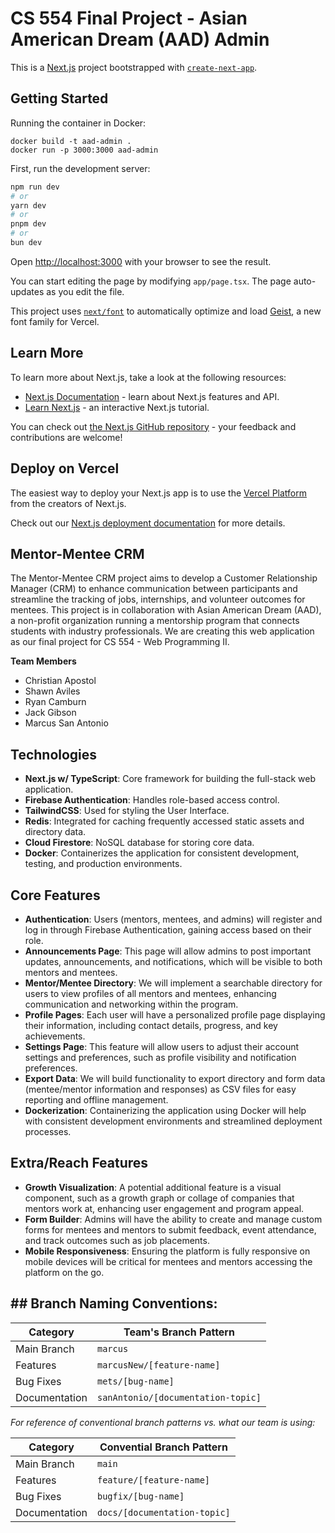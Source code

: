 # CS 554 Final Project - Asian American Dream (AAD) Admin

This is a [Next.js](https://nextjs.org) project bootstrapped with [`create-next-app`](https://nextjs.org/docs/app/api-reference/cli/create-next-app).

## Getting Started

Running the container in Docker:

```
docker build -t aad-admin . 
docker run -p 3000:3000 aad-admin
```

First, run the development server:

```bash
npm run dev
# or
yarn dev
# or
pnpm dev
# or
bun dev
```

Open [http://localhost:3000](http://localhost:3000) with your browser to see the result.

You can start editing the page by modifying `app/page.tsx`. The page auto-updates as you edit the file.

This project uses [`next/font`](https://nextjs.org/docs/app/building-your-application/optimizing/fonts) to automatically optimize and load [Geist](https://vercel.com/font), a new font family for Vercel.

## Learn More

To learn more about Next.js, take a look at the following resources:

- [Next.js Documentation](https://nextjs.org/docs) - learn about Next.js features and API.
- [Learn Next.js](https://nextjs.org/learn) - an interactive Next.js tutorial.

You can check out [the Next.js GitHub repository](https://github.com/vercel/next.js) - your feedback and contributions are welcome!

## Deploy on Vercel

The easiest way to deploy your Next.js app is to use the [Vercel Platform](https://vercel.com/new?utm_medium=default-template&filter=next.js&utm_source=create-next-app&utm_campaign=create-next-app-readme) from the creators of Next.js.

Check out our [Next.js deployment documentation](https://nextjs.org/docs/app/building-your-application/deploying) for more details.


## Mentor-Mentee CRM

The Mentor-Mentee CRM project aims to develop a Customer Relationship Manager (CRM) to enhance communication between participants and streamline the tracking of jobs, internships, and volunteer outcomes for mentees. This project is in collaboration with Asian American Dream (AAD), a non-profit organization running a mentorship program that connects students with industry professionals. We are creating this web application as our final project for CS 554 - Web Programming II. 

**Team Members**
- Christian Apostol
- Shawn Aviles
- Ryan Camburn
- Jack Gibson
- Marcus San Antonio

## Technologies
- **Next.js w/ TypeScript**: Core framework for building the full-stack web application.
- **Firebase Authentication**: Handles role-based access control.
- **TailwindCSS**: Used for styling the User Interface.
- **Redis**: Integrated for caching frequently accessed static assets and directory data.
- **Cloud Firestore**: NoSQL database for storing core data.
- **Docker**: Containerizes the application for consistent development, testing, and production environments.

## Core Features
- **Authentication**: Users (mentors, mentees, and admins) will register and log in through Firebase Authentication, gaining access based on their role.
- **Announcements Page**: This page will allow admins to post important updates, announcements, and notifications, which will be visible to both mentors and mentees.
- **Mentor/Mentee Directory**: We will implement a searchable directory for users to view profiles of all mentors and mentees, enhancing communication and networking within the program.
- **Profile Pages**: Each user will have a personalized profile page displaying their information, including contact details, progress, and key achievements.
- **Settings Page**: This feature will allow users to adjust their account settings and preferences, such as profile visibility and notification preferences.
- **Export Data**: We will build functionality to export directory and form data (mentee/mentor information and responses) as CSV files for easy reporting and offline management.
- **Dockerization**: Containerizing the application using Docker will help with consistent development environments and streamlined deployment processes.

## Extra/Reach Features
- **Growth Visualization**: A potential additional feature is a visual component, such as a growth graph or collage of companies that mentors work at, enhancing user engagement and program appeal.
- **Form Builder**: Admins will have the ability to create and manage custom forms for mentees and mentors to submit feedback, event attendance, and track outcomes such as job placements.
- **Mobile Responsiveness**: Ensuring the platform is fully responsive on mobile devices will be critical for mentees and mentors accessing the platform on the go.

## ## Branch Naming Conventions:

| Category       | Team's Branch Pattern              |
|----------------|------------------------------------|
| Main Branch    | `marcus`                           |
| Features       | `marcusNew/[feature-name]`         |
| Bug Fixes      | `mets/[bug-name]`                  |
| Documentation  | `sanAntonio/[documentation-topic]` |

*For reference of conventional branch patterns vs. what our team is using:*

| Category       | Convential Branch Pattern          |
|----------------|------------------------------------|
| Main Branch    | `main`                             |
| Features       | `feature/[feature-name]`           |
| Bug Fixes      | `bugfix/[bug-name]`                |
| Documentation  | `docs/[documentation-topic]`       |

